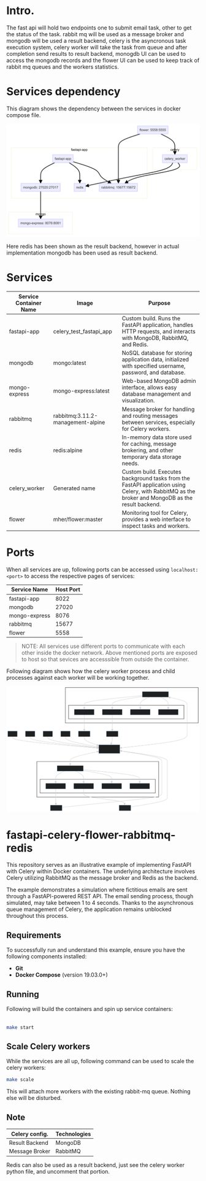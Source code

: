 

# Intro.

The fast api will hold two endpoints one to submit email task, other to get the status of the task. rabbit mq will be used as a message broker and mongodb will be used a result backend, celery is the asyncronous task execution system, celery worker will take the task from queue and after completion send results to result backend, monogdb UI can be used to access the mongodb records and the flower UI can be used to keep track of rabbit mq queues and the workers statistics.


# Services dependency

This diagram shows the dependency between the services in docker compose file.


![](images/services_dependency.png)


Here redis has been shown as the result backend, however in actual implementation mongodb has been used as result backend.



# Services

| Service Container Name | Image | Purpose |
|------------------------|-------|---------|
| fastapi-app | celery_test_fastapi_app | Custom build. Runs the FastAPI application, handles HTTP requests, and interacts with MongoDB, RabbitMQ, and Redis. |
| mongodb | mongo:latest | NoSQL database for storing application data, initialized with specified username, password, and database. |
| mongo-express | mongo-express:latest | Web-based MongoDB admin interface, allows easy database management and visualization. |
| rabbitmq | rabbitmq:3.11.2-management-alpine | Message broker for handling and routing messages between services, especially for Celery workers. |
| redis | redis:alpine | In-memory data store used for caching, message brokering, and other temporary data storage needs. |
| celery_worker | Generated name | Custom build. Executes background tasks from the FastAPI application using Celery, with RabbitMQ as the broker and MongoDB as the result backend. |
| flower | mher/flower:master | Monitoring tool for Celery, provides a web interface to inspect tasks and workers. |


# Ports 

When all services are up, following ports can be accessed using `localhost:<port>` to access the respective pages of services:

| Service Name | Host Port |
| --- | --- |
| fastapi-app | 8022 |
| mongodb | 27020 |
| mongo-express | 8076 |
| rabbitmq | 15677 |
| flower | 5558 |


> NOTE: All services use different ports to communicate with each other inside the docker network. Above mentioned ports are exposed to host so that sevices are accesssible from outside the container.




Following diagram shows how the celery worker process and child processes against each worker will be working together.

![](images/celery_workers_pools.svg)






# fastapi-celery-flower-rabbitmq-redis

This repository serves as an illustrative example of implementing FastAPI with Celery within Docker containers. The underlying architecture involves Celery utilizing RabbitMQ as the message broker and Redis as the backend.

The example demonstrates a simulation where fictitious emails are sent through a FastAPI-powered REST API. The email sending process, though simulated, may take between 1 to 4 seconds. Thanks to the asynchronous queue management of Celery, the application remains unblocked throughout this process.

## Requirements

To successfully run and understand this example, ensure you have the following components installed:

- **Git**
- **Docker Compose** (version 19.03.0+)

## Running

Following will build the containers and spin up service containers:

```bash

make start

```

## Scale Celery workers

While the services are all up, following command can be used to scale the celery workers:

```bash
make scale

```

This will attach more workers with the existing rabbit-mq queue. Nothing else will be disturbed.





## Note

| Celery config. | Technologies |
| --- | --- |
| Result Backend | MongoDB |
| Message Broker | RabbitMQ |


Redis can also be used as a result backend, just see the celery worker python file, and uncomment that portion.